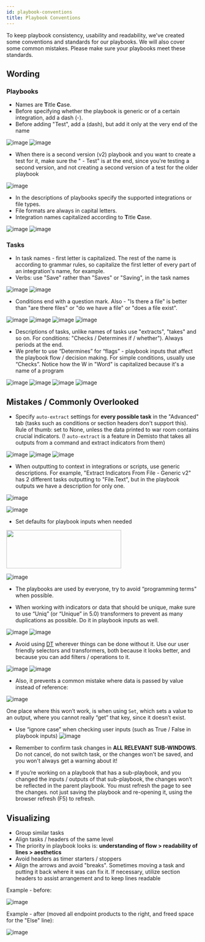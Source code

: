```yaml
---
id: playbook-conventions
title: Playbook Conventions
---
```


To keep playbook consistency, usability and readability, we've created some conventions and standards for our playbooks. We will also cover some common mistakes. Please make sure your playbooks meet these standards.

## Wording
### Playbooks
 - Names are **T**itle **C**ase.
 - Before specifying whether the playbook is generic or of a certain integration, add a dash (-).
 - Before adding "Test", add a (dash), but add it only at the very end of the name
 
![image](doc_imgs/62224827-f8742f00-b3bf-11e9-857e-5f216297aee1.png)
![image](doc_imgs/62224883-0f1a8600-b3c0-11e9-910e-03a86c7456d7.png)

-   When there is a second version (v2) playbook and you want to create a test for it, make sure the " - Test" is at the end, since you're testing a second version, and not creating a second version of a test for the older playbook


![image](doc_imgs/62225909-fa3ef200-b3c1-11e9-9e66-d96ce7fefbde.png)

-   In the descriptions of playbooks specify the supported integrations or file types.
-   File formats are always in capital letters.
-   Integration names capitalized according to **T**itle **C**ase.


![image](doc_imgs/62228872-2e68e180-b3c7-11e9-9de3-ea21c0e3c866.png)
![image](doc_imgs/62228877-3032a500-b3c7-11e9-8644-17278aa24870.png)


### Tasks
-   In task names - first letter is capitalized. The rest of the name is according to grammar rules, so capitalize the first letter of every part of an integration's name, for example.
-   Verbs: use "Save" rather than "Saves" or "Saving", in the task names


![image](doc_imgs/62226474-f3fd4580-b3c2-11e9-94be-4ef28a6e5591.png)
![image](doc_imgs/62226484-f6f83600-b3c2-11e9-8e99-0cdc8117ee7e.png)

-   Conditions end with a question mark. Also - "Is there a file" is better than "are there files" or "do we have a file" or "does a file exist".


![image](doc_imgs/62226641-2a3ac500-b3c3-11e9-97b6-546aab935487.png)
![image](doc_imgs/62226647-2c9d1f00-b3c3-11e9-82d5-63a637b2c23e.png)
![image](doc_imgs/62226658-3030a600-b3c3-11e9-826a-5104ed3a1a18.png)
![image](doc_imgs/62226668-36268700-b3c3-11e9-9d71-b4479696422f.png)


-   Descriptions of tasks, unlike names of tasks use "extracts", "takes" and so on. For conditions: "Checks / Determines if / whether"). Always periods at the end.
-   We prefer to use “Determines” for “flags” - playbook inputs that affect the playbook flow / decision making. For simple conditions, usually use “Checks”.
Notice how the W in "Word" is capitalized because it's a name of a program

![image](doc_imgs/62228424-4f7d0280-b3c6-11e9-8bee-47808ec59d31.png)
![image](doc_imgs/62228435-53a92000-b3c6-11e9-9434-f1201e247f62.png)
![image](doc_imgs/62228472-628fd280-b3c6-11e9-838c-285e68ec4661.png)
![image](doc_imgs/62228481-66235980-b3c6-11e9-95da-46b12ab243ff.png)


## Mistakes / Commonly Overlooked

-   Specify `auto-extract` settings for **every possible task** in the "Advanced" tab (tasks such as conditions or section headers don't support this). Rule of thumb: set to None, unless the data printed to war room contains crucial indicators.
(! `auto-extract` is a feature in Demisto that takes all outputs from a command and extract indicators from them)


![image](doc_imgs/62229068-97505980-b3c7-11e9-9c80-18b6f84ba90c.png)
![image](doc_imgs/62229072-991a1d00-b3c7-11e9-9486-e481096bd2db.png)
![image](doc_imgs/62229081-9d463a80-b3c7-11e9-8602-ece4e593fa57.png)


-   When outputting to context in integrations or scripts, use generic descriptions. For example, "Extract Indicators From File - Generic v2" has 2 different tasks outputting to "File.Text", but in the playbook outputs we have a description for only one.


![image](doc_imgs/67759127-9622dd00-fa47-11e9-90d5-a88c616bd8fe.png)

![image](doc_imgs/67759239-c9656c00-fa47-11e9-803b-a18005c63b52.png)




-   Set defaults for playbook inputs when needed

<img src="doc_imgs/67758301-18aa9d00-fa46-11e9-84e9-cba48d639766.png" width="300" height="100"></img>

![image](doc_imgs/67759434-121d2500-fa48-11e9-871b-dac447da1b8e.png)


-   The playbooks are used by everyone, try to avoid “programming terms" when possible.

-   When working with indicators or data that should be unique, make sure to use “Uniq” (or “Unique” in 5.0) transformers to prevent as many duplications as possible. Do it in playbook inputs as well.


![image](doc_imgs/62229766-1f832e80-b3c9-11e9-8ac3-6cb48a132c1f.png)
![image](doc_imgs/62229771-21e58880-b3c9-11e9-8d85-c82c0c895252.png)

-   Avoid using [DT](dt) wherever things can be done without it. Use our user friendly selectors and transformers, both because it looks better, and because you can add filters / operations to it.

![image](doc_imgs/67759623-76d87f80-fa48-11e9-9dc7-3f8d5ef4341c.png)
![image](doc_imgs/67759719-a5565a80-fa48-11e9-9a91-b5ce555197d4.png)

* Also, it prevents a common mistake where data is passed by value instead of reference:

![image](doc_imgs/67759760-bb641b00-fa48-11e9-82a0-e028e50efa02.png)

One place where this won’t work, is when using `Set`, which sets a value to an output, where you cannot really “get” that key, since it doesn’t exist.

-   Use “ignore case” when checking user inputs (such as True / False in playbook inputs)
![image](doc_imgs/68272945-d4368700-006d-11ea-89a1-fea10c525186.png)

* Remember to confirm task changes in **ALL RELEVANT SUB-WINDOWS**. Do not cancel, do not switch task, or the changes won't be saved, and you won't always get a warning about it!

-   If you’re working on a playbook that has a sub-playbook, and you changed the inputs / outputs of that sub-playbook, the changes won’t be reflected in the parent playbook. You must refresh the page to see the changes. not just saving the playbook and re-opening it, using the browser refresh (F5) to refresh.

## Visualizing

-   Group similar tasks
-   Align tasks / headers of the same level
-   The priority in playbook looks is: **understanding of flow > readability of lines > aesthetics**
-   Avoid headers as timer starters / stoppers
-   Align the arrows and avoid "breaks". Sometimes moving a task and putting it back where it was can fix it. If necessary, utilize section headers to assist arrangement and to keep lines readable

Example - before:


![image](doc_imgs/62230489-9240d980-b3ca-11e9-8a88-2d5928888fac.png)


Example - after (moved all endpoint products to the right, and freed space for the "Else" line):

![image](doc_imgs/62230511-9ec53200-b3ca-11e9-8d75-2f4a59b71f1a.png)


